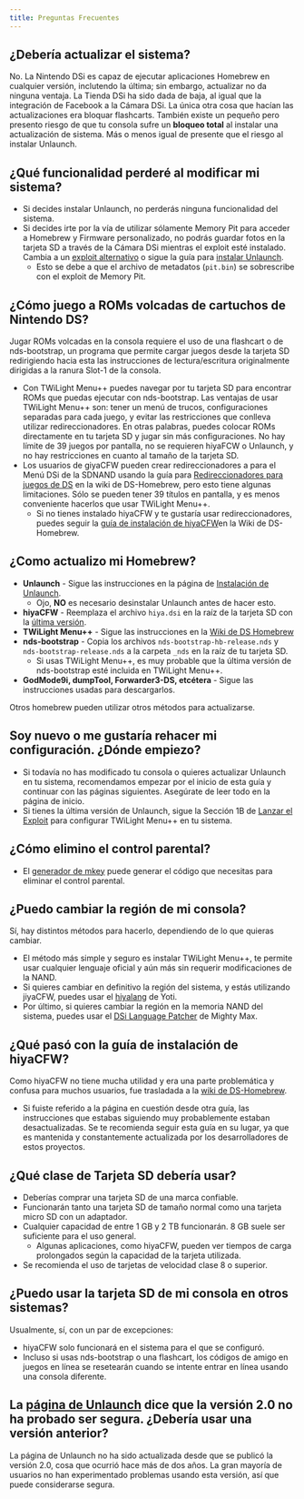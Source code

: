 ```yaml
---
title: Preguntas Frecuentes
---
```


## ¿Debería actualizar el sistema?
No. La Nintendo DSi es capaz de ejecutar aplicaciones Homebrew en cualquier versión, inclutendo la última; sin embargo, actualizar no da ninguna ventaja. La Tienda DSi ha sido dada de baja, al igual que la integración de Facebook a la Cámara DSi. La única otra cosa que hacían las actualizaciones era bloquar flashcarts. También existe un pequeño pero presento riesgo de que tu consola sufre un **bloqueo total** al instalar una actualización de sistema. Más o menos igual de presente que el riesgo al instalar Unlaunch.

## ¿Qué funcionalidad perderé al modificar mi sistema?
- Si decides instalar Unlaunch, no perderás ninguna funcionalidad del sistema.
- Si decides irte por la vía de utilizar sólamente Memory Pit para acceder a Homebrew y Firmware personalizado, no podrás guardar fotos en la tarjeta SD a través de la Cámara DSi mientras el exploit esté instalado. Cambia a un [exploit alternativo](alternate-exploits) o sigue la guía para [instalar Unlaunch](installing-unlaunch).
   - Esto se debe a que el archivo de metadatos (`pit.bin`) se sobrescribe con el exploit de Memory Pit.

## ¿Cómo juego a ROMs volcadas de cartuchos de Nintendo DS?
Jugar ROMs volcadas en la consola requiere el uso de una flashcart o de nds-bootstrap, un programa que permite cargar juegos desde la tarjeta SD redirigiendo hacia esta las instrucciones de lectura/escritura originalmente dirigidas a la ranura Slot-1 de la consola.
- Con TWiLight Menu++ puedes navegar por tu tarjeta SD para encontrar ROMs que puedas ejecutar con nds-bootstrap. Las ventajas de usar TWiLight Menu++ son: tener un menú de trucos, configuraciones separadas para cada juego, y evitar las restricciones que conlleva utilizar redireccionadores. En otras palabras, puedes colocar ROMs directamente en tu tarjeta SD y jugar sin más configuraciones. No hay límite de 39 juegos por pantalla, no se requieren hiyaFCW o Unlaunch, y no hay restricciones en cuanto al tamaño de la tarjeta SD.
- Los usuarios de giyaCFW pueden crear redireccionadores a para el Menú DSi de la SDNAND usando la guía para [Redireccionadores para juegos de DS](https://wiki.ds-homebrew.com/ds-index/forwarders?tab=tab-dsi-sd-card) en la wiki de DS-Homebrew, pero esto tiene algunas limitaciones. Sólo se pueden tener 39 títulos en pantalla, y es menos conveniente hacerlos que usar TWiLight Menu++.
   - Si no tienes instalado hiyaCFW y te gustaría usar redireccionadores, puedes seguir la [guía de instalación de hiyaCFW](https://wiki.ds-homebrew.com/hiyacfw/installing)en la Wiki de DS-Homebrew.

## ¿Como actualizo mi Homebrew?
- **Unlaunch** - Sigue las instrucciones en la página de [Instalación de Unlaunch](installing-unlaunch).
   - Ojo, **NO** es necesario desinstalar Unlaunch antes de hacer esto.
- **hiyaCFW** - Reemplaza el archivo `hiya.dsi` en la raíz de la tarjeta SD con la [última versión](https://github.com/RocketRobz/hiyaCFW/releases).
- **TWiLight Menu++** - Sigue las instrucciones en la [Wiki de DS Homebrew](https://wiki.ds-homebrew.com/twilightmenu/updating-dsi)
- **nds-bootstrap** - Copia los archivos `nds-bootstrap-hb-release.nds` y `nds-bootstrap-release.nds` a la carpeta `_nds` en la raíz de tu tarjeta SD.
   - Si usas TWiLight Menu++, es muy probable que la última versión de nds-bootstrap esté incluida en TWiLight Menu++.
- **GodMode9i, dumpTool, Forwarder3-DS, etcétera** - Sigue las instrucciones usadas para descargarlos.

Otros homebrew pueden utilizar otros métodos para actualizarse.

## Soy nuevo o me gustaría rehacer mi configuración. ¿Dónde empiezo?
- Si todavía no has modificado tu consola o quieres actualizar Unlaunch en tu sistema, recomendamos empezar por el inicio de esta guía y continuar con las páginas siguientes. Asegúrate de leer todo en la página de inicio.
- Si tienes la última versión de Unlaunch, sigue la Sección 1B de [Lanzar el Exploit](launching-the-exploit.html#twilight-menu) para configurar TWiLight Menu++ en tu sistema.

## ¿Cómo elimino el control parental?
- El [generador de mkey](https://mkey.salthax.org) puede generar el código que necesitas para eliminar el control parental.

## ¿Puedo cambiar la región de mi consola?
Sí, hay distintos métodos para hacerlo, dependiendo de lo que quieras cambiar.
- El método más simple y seguro es instalar TWiLight Menu++, te permite usar cualquier lenguaje oficial y aún más sin requerir modificaciones de la NAND.
- Si quieres cambiar en definitivo la región del sistema, y estás utilizando jiyaCFW, puedes usar el [hiyalang](https://github.com/Yoti/cli_hiyalang/releases) de Yoti.
- Por último, si quieres cambiar la región en la memoria NAND del sistema, puedes usar el [DSi Language Patcher](https://gbatemp.net/threads/release-dsi-language-patcher.582836/) de Mighty Max.

## ¿Qué pasó con la guía de instalación de hiyaCFW?
Como hiyaCFW no tiene mucha utilidad y era una parte problemática y confusa para muchos usuarios, fue trasladada a la [wiki de DS-Homebrew](https://wiki.ds-homebrew.com/hiyacfw/installing).
- Si fuiste referido a la página en cuestión desde otra guía, las instrucciones que estabas siguiendo muy probablemente estaban desactualizadas. Se te recomienda seguir esta guía en su lugar, ya que es mantenida y constantemente actualizada por los desarrolladores de estos proyectos.

## ¿Qué clase de Tarjeta SD debería usar?
- Deberías comprar una tarjeta SD de una marca confiable.
- Funcionarán tanto una tarjeta SD de tamaño normal como una tarjeta micro SD con un adaptador.
- Cualquier capacidad de entre 1 GB y 2 TB funcionarán. 8 GB suele ser suficiente para el uso general.
  - Algunas aplicaciones, como hiyaCFW, pueden ver tiempos de carga prolongados según la capacidad de la tarjeta utilizada.
- Se recomienda el uso de tarjetas de velocidad clase 8 o superior.

## ¿Puedo usar la tarjeta SD de mi consola en otros sistemas?
Usualmente, sí, con un par de excepciones:
- hiyaCFW solo funcionará en el sistema para el que se configuró.
- Incluso si usas nds-bootstrap o una flashcart, los códigos de amigo en juegos en línea se resetearán cuando se intente entrar en línea usando una consola diferente.

## La [página de Unlaunch](https://problemkaputt.de/unlaunch.htm) dice que la versión 2.0 no ha probado ser segura. ¿Debería usar una versión anterior?
La página de Unlaunch no ha sido actualizada desde que se publicó la versión 2.0, cosa que ocurrió hace más de dos años. La gran mayoría de usuarios no han experimentado problemas usando esta versión, así que puede considerarse segura.
